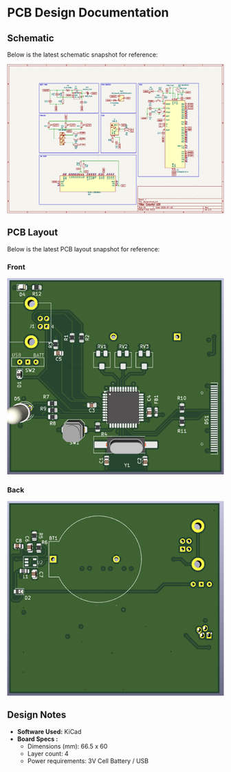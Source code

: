 # PCB Design Documentation

## Schematic
Below is the latest schematic snapshot for reference:  

![Schematic Preview](https://github.com/Gabriel8503/EE_Design/raw/main/colorful_LED/design/Schematic.png)

## PCB Layout
Below is the latest PCB layout snapshot for reference:

### Front 

![Schematic Preview](https://github.com/Gabriel8503/EE_Design/raw/main/colorful_LED/design/PCB_Front.png)

### Back

![Schematic Preview](https://github.com/Gabriel8503/EE_Design/raw/main/colorful_LED/design/PCB_Back.png)

## Design Notes
- **Software Used:** KiCad  
- **Board Specs :**
  - Dimensions (mm): 66.5 x 60
  - Layer count: 4
  - Power requirements: 3V Cell Battery / USB
